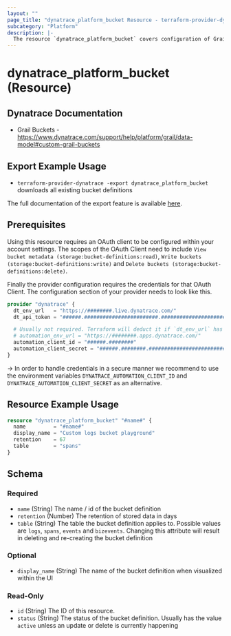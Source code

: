 ```yaml
---
layout: ""
page_title: "dynatrace_platform_bucket Resource - terraform-provider-dynatrace"
subcategory: "Platform"
description: |-
  The resource `dynatrace_platform_bucket` covers configuration of Grail Buckets
---
```


# dynatrace_platform_bucket (Resource)


## Dynatrace Documentation

- Grail Buckets - https://www.dynatrace.com/support/help/platform/grail/data-model#custom-grail-buckets

## Export Example Usage

- `terraform-provider-dynatrace -export dynatrace_platform_bucket` downloads all existing bucket definitions

The full documentation of the export feature is available [here](https://registry.terraform.io/providers/dynatrace-oss/dynatrace/latest/docs/guides/export-v2).

## Prerequisites

Using this resource requires an OAuth client to be configured within your account settings.
The scopes of the OAuth Client need to include `View bucket metadata (storage:bucket-definitions:read)`, `Write buckets (storage:bucket-definitions:write)` and `Delete buckets (storage:bucket-definitions:delete)`.

Finally the provider configuration requires the credentials for that OAuth Client.
The configuration section of your provider needs to look like this.
```terraform
provider "dynatrace" {
  dt_env_url   = "https://########.live.dynatrace.com/"  
  dt_api_token = "######.########################.################################################################"  

  # Usually not required. Terraform will deduct it if `dt_env_url` has been specified
  # automation_env_url = "https://########.apps.dynatrace.com/" 
  automation_client_id = "######.########"
  automation_client_secret = "######.########.################################################################"  
}
```
-> In order to handle credentials in a secure manner we recommend to use the environment variables `DYNATRACE_AUTOMATION_CLIENT_ID` and `DYNATRACE_AUTOMATION_CLIENT_SECRET` as an alternative.

## Resource Example Usage

```terraform
resource "dynatrace_platform_bucket" "#name#" {
  name         = "#name#"
  display_name = "Custom logs bucket playground"
  retention    = 67
  table        = "spans"
}
```


<!-- schema generated by tfplugindocs -->
## Schema

### Required

- `name` (String) The name / id of the bucket definition
- `retention` (Number) The retention of stored data in days
- `table` (String) The table the bucket definition applies to. Possible values are `logs`, `spans`,	`events` and `bizevents`. Changing this attribute will result in deleting and re-creating the bucket definition

### Optional

- `display_name` (String) The name of the bucket definition when visualized within the UI

### Read-Only

- `id` (String) The ID of this resource.
- `status` (String) The status of the bucket definition. Usually has the value `active` unless an update or delete is currently happening
